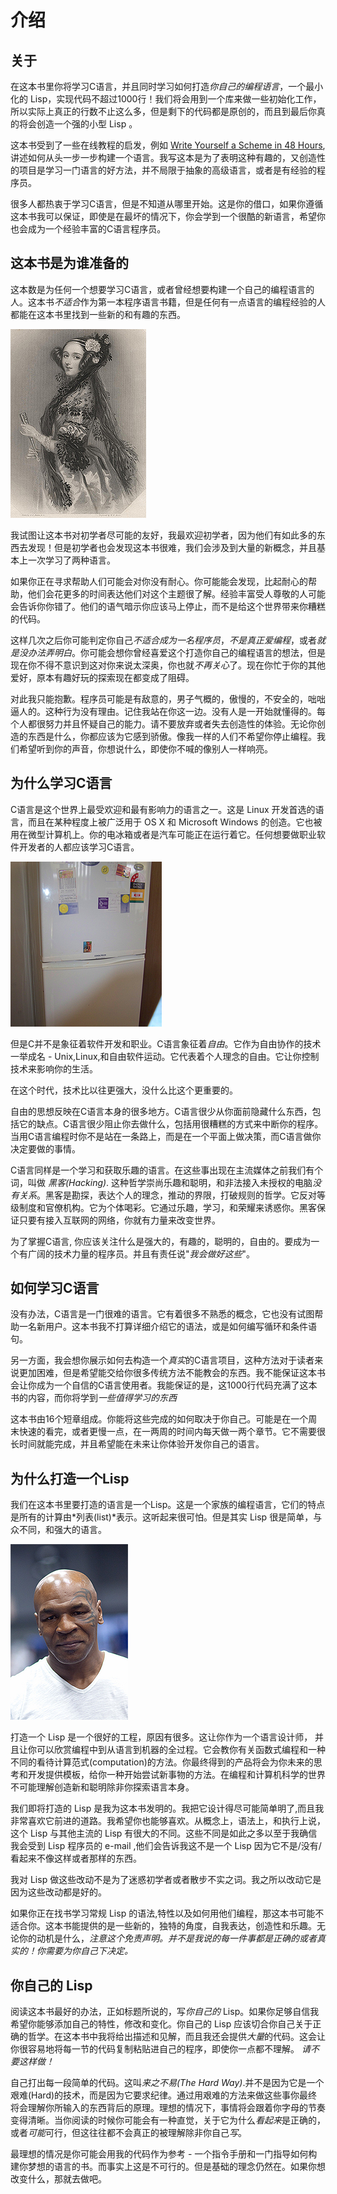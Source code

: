 介绍
============

关于
------

在这本书里你将学习C语言，并且同时学习如何打造*你自己的编程语言*，一个最小化的 Lisp，实现代码不超过1000行！我们将会用到一个库来做一些初始化工作，所以实际上真正的行数不止这么多，但是剩下的代码都是原创的，而且到最后你真的将会创造一个强的小型 Lisp
。

这本书受到了一些在线教程的启发，例如 [ Write Yourself a Scheme in 48 Hours](http://en.wikibooks.org/wiki/Write_Yourself_a_Scheme_in_48_Hours),讲述如何从头一步一步构建一个语言。我写这本是为了表明这种有趣的，又创造性的项目是学习一门语言的好方法，并不局限于抽象的高级语言，或者是有经验的程序员。

很多人都热衷于学习C语言，但是不知道从哪里开始。这是你的借口，如果你遵循这本书我可以保证，即使是在最坏的情况下，你会学到一个很酷的新语言，希望你也会成为一个经验丰富的C语言程序员。


这本书是为谁准备的
---------------

这本数是为任何一个想要学习C语言，或者曾经想要构建一个自己的编程语言的人。这本书*不适合*作为第一本程序语言书籍，但是任何有一点语言的编程经验的人都能在这本书里找到一些新的和有趣的东西。


![Ada Lovelace](img/ada.png "Ada Lovelace &bull; Your typical brogrammer")

我试图让这本书对初学者尽可能的友好，我最欢迎初学者，因为他们有如此多的东西去发现！但是初学者也会发现这本书很难，我们会涉及到大量的新概念，并且基本上一次学习了两种语言。

如果你正在寻求帮助人们可能会对你没有耐心。你可能能会发现，比起耐心的帮助，他们会花更多的时间表达他们对这个主题很了解。经验丰富受人尊敬的人可能会告诉你你错了。他们的语气暗示你应该马上停止，而不是给这个世界带来你糟糕的代码。

这样几次之后你可能判定你自己*不适合成为一名程序员*，*不是真正爱编程*，或者*就是没办法弄明白*。你可能会想你曾经喜爱这个打造你自己的编程语言的想法，但是现在你不得不意识到这对你来说太深奥，你也就*不再关心*了。现在你忙于你的其他爱好，原本有趣好玩的探索现在都变成了阻碍。

对此我只能抱歉。程序员可能是有敌意的，男子气概的，傲慢的，不安全的，咄咄逼人的。这种行为没有理由。记住我站在你这一边。没有人是一开始就懂得的。每个人都很努力并且怀疑自己的能力。请不要放弃或者失去创造性的体验。无论你创造的东西是什么，你都应该为它感到骄傲。像我一样的人们不希望你停止编程。我们希望听到你的声音，你想说什么，即使你不喊的像别人一样响亮。


为什么学习C语言
-----------

C语言是这个世界上最受欢迎和最有影响力的语言之一。这是 Linux 开发首选的语言，而且在某种程度上被广泛用于 OS X 和 Microsoft Windows 的创造。它也被用在微型计算机上。你的电冰箱或者是汽车可能正在运行着它。任何想要做职业软件开发者的人都应该学习C语言。

![fridge](img/fridge.png "A fridge &bull; Your typical C user")

但是C并不是象征着软件开发和职业。C语言象征着*自由*。它作为自由协作的技术一举成名 - Unix,Linux,和自由软件运动。它代表着个人理念的自由。它让你控制技术来影响你的生活。

在这个时代，技术比以往更强大，没什么比这个更重要的。

自由的思想反映在C语言本身的很多地方。C语言很少从你面前隐藏什么东西，包括它的缺点。C语言很少阻止你去做什么，包括用很糟糕的方式来中断你的程序。当用C语言编程时你不是站在一条路上，而是在一个平面上做决策，而C语言做你决定要做的事情。

C语言同样是一个学习和获取乐趣的语言。在这些事出现在主流媒体之前我们有个词，叫做 *黑客(Hacking)*. 这种哲学崇尚乐趣和聪明，和非法接入未授权的电脑*没有关系*。黑客是勘探，表达个人的理念，推动的界限，打破规则的哲学。它反对等级制度和官僚机构。它为个体喝彩。它通过乐趣，学习，和荣耀来诱惑你。黑客保证只要有接入互联网的网络，你就有力量来改变世界。


为了掌握C语言, 你应该关注什么是强大的，有趣的，聪明的，自由的。要成为一个有广阔的技术力量的程序员。并且有责任说"*我会做好这些*"。

如何学习C语言
--------------

没有办法，C语言是一门很难的语言。它有着很多不熟悉的概念，它也没有试图帮助一名新用户。这本书我不打算详细介绍它的语法，或是如何编写循环和条件语句。

另一方面，我会想你展示如何去构造一个*真实*的C语言项目，这种方法对于读者来说更加困难，但是希望能交给你很多传统方法不能教会的东西。我不能保证这本书会让你成为一个自信的C语言使用者。我能保证的是，这1000行代码充满了这本书的内容，而你将学到*一些值得学习的东西*

这本书由16个短章组成。你能将这些完成的如何取决于你自己。可能是在一个周末快速的看完，或者更慢一点，在一两周的时间内每天做一两个章节。它不需要很长时间就能完成，并且希望能在未来让你体验开发你自己的语言。

为什么打造一个Lisp
----------------

我们在这本书里要打造的语言是一个Lisp。这是一个家族的编程语言，它们的特点是所有的计算由*列表(list)*表示。这听起来很可怕。但是其实 Lisp 很是简单，与众不同，和强大的语言。


![mike](img/mike.png "Mike Tyson &bull; Your typical Lisp user")


打造一个 Lisp 是一个很好的工程，原因有很多。这让你作为一个语言设计师， 并且让你可以欣赏编程中到从语言到机器的全过程。它会教你有关函数式编程和一种不同的看待计算范式(computation)的方法。你最终得到的产品将会为你未来的思考和开发提供模板，给你一种开始尝试新事物的方法。在编程和计算机科学的世界不可能理解创造新和聪明除非你探索语言本身。

我们即将打造的 Lisp 是我为这本书发明的。我把它设计得尽可能简单明了,而且我非常喜欢它前进的道路。我希望你也能够喜欢。从概念上，语法上，和执行上说，这个 Lisp 与其他主流的 Lisp 有很大的不同。这些不同是如此之多以至于我确信我会受到 Lisp 程序员的 e-mail ,他们会告诉我这不是一个 Lisp 因为它不是/没有/看起来不像这样或者那样的东西。

我对 Lisp 做这些改动不是为了迷惑初学者或者散步不实之词。我之所以改动它是因为这些改动都是好的。

如果你正在找书学习常规 Lisp 的语法,特性以及如何用他们编程，那这本书可能不适合你。这本书能提供的是一些新的，独特的角度，自我表达，创造性和乐趣。无论你的动机是什么，*注意这个免责声明。并不是我说的每一件事都是正确的或者真实的！你需要为你自己下决定。*

你自己的 Lisp
-------------

阅读这本书最好的办法，正如标题所说的，写*你自己的* Lisp。如果你足够自信我希望你能够添加自己的特性，修改和变化。你自己的 Lisp 应该切合你自己关于正确的哲学。在这本书中我将给出描述和见解，而且我还会提供*大量*的代码。这会让你很容易地将每一节的代码复制粘贴进自己的程序，即使你一点都不理解。 *请不要这样做！*

自己打出每一段简单的代码。这叫*来之不易(The Hard Way)*.并不是因为它是一个艰难(Hard)的技术，而是因为它要求纪律。通过用艰难的方法来做这些事你最终将会理解你所输入的东西背后的原理。理想的情况下，事情将会跟着你字母的节奏变得清晰。当你阅读的时候你可能会有一种直觉，关于它为什么*看起来*是正确的，或者*可能*可行，但这往往都不会真正的被理解除非你自己*写*。

最理想的情况是你可能会用我的代码作为参考 - 一个指令手册和一门指导如何构建你梦想的语言的书。而事实上这是不可行的。但是基础的理念仍然在。如果你想改变什么，那就去做吧。
